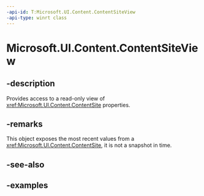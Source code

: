 ```yaml
---
-api-id: T:Microsoft.UI.Content.ContentSiteView
-api-type: winrt class
---
```


# Microsoft.UI.Content.ContentSiteView

<!--
public class ContentSiteView
-->

## -description

Provides access to a read-only view of <xref:Microsoft.UI.Content.ContentSite> properties.

## -remarks

This object exposes the most recent values from a <xref:Microsoft.UI.Content.ContentSite>, it is not a snapshot in time.

## -see-also

## -examples
